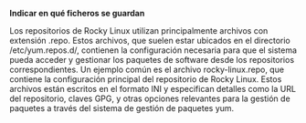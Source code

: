 **Indicar en qué ficheros se guardan**


Los repositorios de Rocky Linux utilizan principalmente archivos con extensión .repo. Estos archivos, que suelen estar ubicados en el directorio /etc/yum.repos.d/, contienen la configuración necesaria para que el sistema pueda acceder y gestionar los paquetes de software desde los repositorios correspondientes. Un ejemplo común es el archivo rocky-linux.repo, que contiene la configuración principal del repositorio de Rocky Linux. Estos archivos están escritos en el formato INI y especifican detalles como la URL del repositorio, claves GPG, y otras opciones relevantes para la gestión de paquetes a través del sistema de gestión de paquetes yum.
